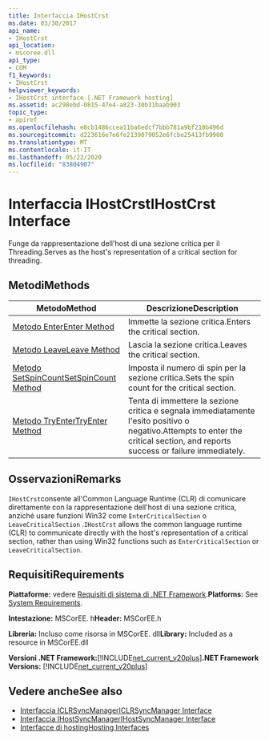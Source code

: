 ```yaml
---
title: Interfaccia IHostCrst
ms.date: 03/30/2017
api_name:
- IHostCrst
api_location:
- mscoree.dll
api_type:
- COM
f1_keywords:
- IHostCrst
helpviewer_keywords:
- IHostCrst interface [.NET Framework hosting]
ms.assetid: ac298ebd-0815-47e4-a823-30b31baab903
topic_type:
- apiref
ms.openlocfilehash: e8cb1486ccea11ba6edcf7bbb781a9bf210b496d
ms.sourcegitcommit: d223616e7e6fe2139079052e6fcbe25413fb9900
ms.translationtype: MT
ms.contentlocale: it-IT
ms.lasthandoff: 05/22/2020
ms.locfileid: "83804907"
---
```

# <a name="ihostcrst-interface"></a><span data-ttu-id="b8bae-102">Interfaccia IHostCrst</span><span class="sxs-lookup"><span data-stu-id="b8bae-102">IHostCrst Interface</span></span>
<span data-ttu-id="b8bae-103">Funge da rappresentazione dell'host di una sezione critica per il Threading.</span><span class="sxs-lookup"><span data-stu-id="b8bae-103">Serves as the host's representation of a critical section for threading.</span></span>  
  
## <a name="methods"></a><span data-ttu-id="b8bae-104">Metodi</span><span class="sxs-lookup"><span data-stu-id="b8bae-104">Methods</span></span>  
  
|<span data-ttu-id="b8bae-105">Metodo</span><span class="sxs-lookup"><span data-stu-id="b8bae-105">Method</span></span>|<span data-ttu-id="b8bae-106">Descrizione</span><span class="sxs-lookup"><span data-stu-id="b8bae-106">Description</span></span>|  
|------------|-----------------|  
|[<span data-ttu-id="b8bae-107">Metodo Enter</span><span class="sxs-lookup"><span data-stu-id="b8bae-107">Enter Method</span></span>](ihostcrst-enter-method.md)|<span data-ttu-id="b8bae-108">Immette la sezione critica.</span><span class="sxs-lookup"><span data-stu-id="b8bae-108">Enters the critical section.</span></span>|  
|[<span data-ttu-id="b8bae-109">Metodo Leave</span><span class="sxs-lookup"><span data-stu-id="b8bae-109">Leave Method</span></span>](ihostcrst-leave-method.md)|<span data-ttu-id="b8bae-110">Lascia la sezione critica.</span><span class="sxs-lookup"><span data-stu-id="b8bae-110">Leaves the critical section.</span></span>|  
|[<span data-ttu-id="b8bae-111">Metodo SetSpinCount</span><span class="sxs-lookup"><span data-stu-id="b8bae-111">SetSpinCount Method</span></span>](ihostcrst-setspincount-method.md)|<span data-ttu-id="b8bae-112">Imposta il numero di spin per la sezione critica.</span><span class="sxs-lookup"><span data-stu-id="b8bae-112">Sets the spin count for the critical section.</span></span>|  
|[<span data-ttu-id="b8bae-113">Metodo TryEnter</span><span class="sxs-lookup"><span data-stu-id="b8bae-113">TryEnter Method</span></span>](ihostcrst-tryenter-method.md)|<span data-ttu-id="b8bae-114">Tenta di immettere la sezione critica e segnala immediatamente l'esito positivo o negativo.</span><span class="sxs-lookup"><span data-stu-id="b8bae-114">Attempts to enter the critical section, and reports success or failure immediately.</span></span>|  
  
## <a name="remarks"></a><span data-ttu-id="b8bae-115">Osservazioni</span><span class="sxs-lookup"><span data-stu-id="b8bae-115">Remarks</span></span>  
 <span data-ttu-id="b8bae-116">`IHostCrst`consente all'Common Language Runtime (CLR) di comunicare direttamente con la rappresentazione dell'host di una sezione critica, anziché usare funzioni Win32 come `EnterCriticalSection` o `LeaveCriticalSection` .</span><span class="sxs-lookup"><span data-stu-id="b8bae-116">`IHostCrst` allows the common language runtime (CLR) to communicate directly with the host's representation of a critical section, rather than using Win32 functions such as `EnterCriticalSection` or `LeaveCriticalSection`.</span></span>  
  
## <a name="requirements"></a><span data-ttu-id="b8bae-117">Requisiti</span><span class="sxs-lookup"><span data-stu-id="b8bae-117">Requirements</span></span>  
 <span data-ttu-id="b8bae-118">**Piattaforme:** vedere [Requisiti di sistema di .NET Framework](../../get-started/system-requirements.md).</span><span class="sxs-lookup"><span data-stu-id="b8bae-118">**Platforms:** See [System Requirements](../../get-started/system-requirements.md).</span></span>  
  
 <span data-ttu-id="b8bae-119">**Intestazione:** MSCorEE. h</span><span class="sxs-lookup"><span data-stu-id="b8bae-119">**Header:** MSCorEE.h</span></span>  
  
 <span data-ttu-id="b8bae-120">**Libreria:** Incluso come risorsa in MSCorEE. dll</span><span class="sxs-lookup"><span data-stu-id="b8bae-120">**Library:** Included as a resource in MSCorEE.dll</span></span>  
  
 <span data-ttu-id="b8bae-121">**Versioni .NET Framework:**[!INCLUDE[net_current_v20plus](../../../../includes/net-current-v20plus-md.md)]</span><span class="sxs-lookup"><span data-stu-id="b8bae-121">**.NET Framework Versions:** [!INCLUDE[net_current_v20plus](../../../../includes/net-current-v20plus-md.md)]</span></span>  
  
## <a name="see-also"></a><span data-ttu-id="b8bae-122">Vedere anche</span><span class="sxs-lookup"><span data-stu-id="b8bae-122">See also</span></span>

- [<span data-ttu-id="b8bae-123">Interfaccia ICLRSyncManager</span><span class="sxs-lookup"><span data-stu-id="b8bae-123">ICLRSyncManager Interface</span></span>](iclrsyncmanager-interface.md)
- [<span data-ttu-id="b8bae-124">Interfaccia IHostSyncManager</span><span class="sxs-lookup"><span data-stu-id="b8bae-124">IHostSyncManager Interface</span></span>](ihostsyncmanager-interface.md)
- [<span data-ttu-id="b8bae-125">Interfacce di hosting</span><span class="sxs-lookup"><span data-stu-id="b8bae-125">Hosting Interfaces</span></span>](hosting-interfaces.md)
